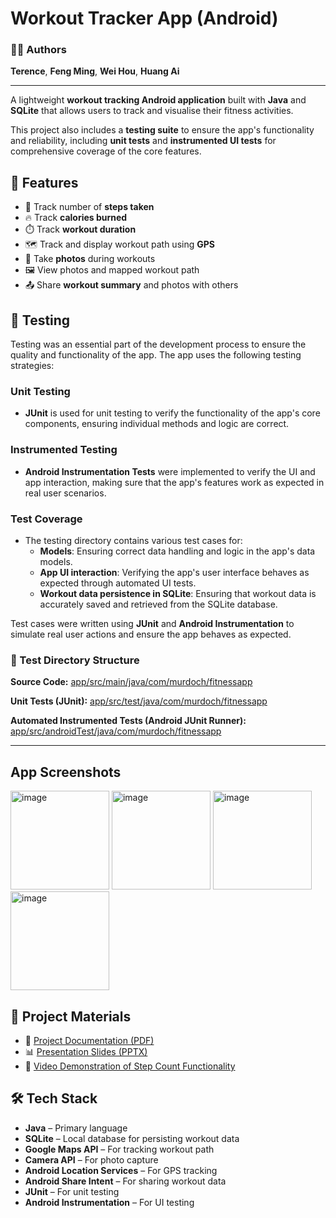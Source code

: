 # Workout Tracker App (Android)

### 👨‍💻 Authors  
**Terence**, **Feng Ming**, **Wei Hou**, **Huang Ai**

---

A lightweight **workout tracking Android application** built with **Java** and **SQLite** that allows users to track and visualise their fitness activities.

This project also includes a **testing suite** to ensure the app's functionality and reliability, including **unit tests** and **instrumented UI tests** for comprehensive coverage of the core features.

## 📱 Features

- 🚶 Track number of **steps taken**  
- 🔥 Track **calories burned**  
- ⏱️ Track **workout duration**  
- 🗺️ Track and display workout path using **GPS**  
- 📸 Take **photos** during workouts  
- 🖼️ View photos and mapped workout path  
- 📤 Share **workout summary** and photos with others  

## 🧪 Testing

Testing was an essential part of the development process to ensure the quality and functionality of the app. The app uses the following testing strategies:

### Unit Testing
- **JUnit** is used for unit testing to verify the functionality of the app's core components, ensuring individual methods and logic are correct.

### Instrumented Testing
- **Android Instrumentation Tests** were implemented to verify the UI and app interaction, making sure that the app's features work as expected in real user scenarios.

### Test Coverage
- The testing directory contains various test cases for:
  - **Models**: Ensuring correct data handling and logic in the app's data models.
  - **App UI interaction**: Verifying the app's user interface behaves as expected through automated UI tests.
  - **Workout data persistence in SQLite**: Ensuring that workout data is accurately saved and retrieved from the SQLite database.

Test cases were written using **JUnit** and **Android Instrumentation** to simulate real user actions and ensure the app behaves as expected.

### 📁 Test Directory Structure

**Source Code:** [app/src/main/java/com/murdoch/fitnessapp](https://github.com/lee-xin-jin-terence/workout-tracking-android-app/tree/main/app/src/main)  
         
**Unit Tests (JUnit):** [app/src/test/java/com/murdoch/fitnessapp](https://github.com/lee-xin-jin-terence/workout-tracking-android-app/tree/main/app/src/test/java/com/murdoch/fitnessapp)  
   
**Automated Instrumented Tests (Android JUnit Runner):** [app/src/androidTest/java/com/murdoch/fitnessapp](https://github.com/lee-xin-jin-terence/workout-tracking-android-app/tree/main/app/src/androidTest/java/com/murdoch/fitnessapp)

---

## App Screenshots

<img width="158" alt="image" src="https://github.com/user-attachments/assets/1499ea18-7a18-4406-96cc-55ee4e2adbc4" />  
<img width="158" alt="image" src="https://github.com/user-attachments/assets/ad17789c-1be2-417b-a2aa-6a9bc3dc7200" />  
<img width="158" alt="image" src="https://github.com/user-attachments/assets/41015781-3d20-4439-a382-147a21a8d6f3" />  
<img width="158" alt="image" src="https://github.com/user-attachments/assets/9e3dd90b-f91f-445c-89bf-3475f813b7aa" />

## 📄 Project Materials

- 📘 [Project Documentation (PDF)](https://github.com/user-attachments/files/20025691/Android-Workout-App-Documentation.pdf)  
- 📊 [Presentation Slides (PPTX)](https://github.com/user-attachments/files/20025688/Presentation_Slides.pptx)  
- 🎥 [Video Demonstration of Step Count Functionality](https://github.com/user-attachments/assets/372eda37-9b29-4224-b829-93f48907a25c)

## 🛠️ Tech Stack

- **Java** – Primary language  
- **SQLite** – Local database for persisting workout data  
- **Google Maps API** – For tracking workout path  
- **Camera API** – For photo capture  
- **Android Location Services** – For GPS tracking  
- **Android Share Intent** – For sharing workout data  
- **JUnit** – For unit testing  
- **Android Instrumentation** – For UI testing  
